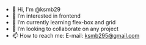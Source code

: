 - 👋 Hi, I'm @ksmb29
- 👀 I’m interested in frontend
- 🌱 I’m currently learning flex-box and grid
- 💞️ I’m looking to collaborate on any project
- 📫 How to reach me: 
          E-mail: ksmb295@gmail.com
<!---
ksmb29/ksmb29 is a ✨ special ✨ repository because its `README.md` (this file) appears on your GitHub profile.
You can click the Preview link to take a look at your changes.
--->
